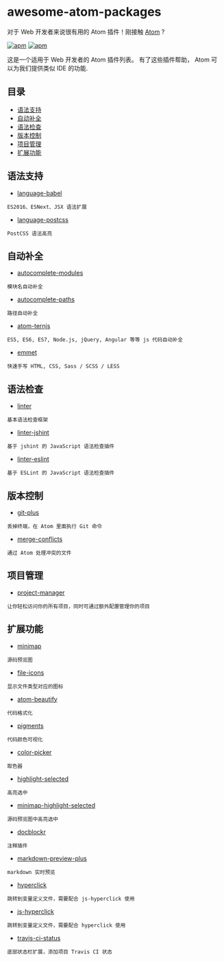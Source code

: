# awesome-atom-packages
对于 Web 开发者来说很有用的 Atom 插件！刚接触 [Atom](https://atom.io/) ?

[![apm](https://img.shields.io/badge/atom-v1.11.2-green.svg)](http://atom.io/)
[![apm](https://img.shields.io/badge/license-CC%20BY%204.0-blue.svg)](https://creativecommons.org/licenses/by/4.0/)

这是一个适用于 Web 开发者的 Atom 插件列表。 有了这些插件帮助， Atom 可以为我们提供类似 IDE 的功能.

## 目录
* [语法支持](#语法支持)
* [自动补全](#自动补全)
* [语法检查](#语法检查)
* [版本控制](#版本控制)
* [项目管理](#项目管理)
* [扩展功能](#扩展功能)

## 语法支持
* [language-babel](https://atom.io/packages/language-babel)
```
ES2016、ESNext、JSX 语法扩展
```
* [language-postcss](https://atom.io/packages/language-postcss)
```
PostCSS 语法高亮
```

## 自动补全
* [autocomplete-modules](https://atom.io/packages/autocomplete-modules)
```
模块名自动补全
```
* [autocomplete-paths](https://atom.io/packages/autocomplete-paths)
```
路径自动补全
```
* [atom-ternjs](https://atom.io/packages/atom-ternjs)
```
ES5, ES6, ES7, Node.js, jQuery, Angular 等等 js 代码自动补全
```
* [emmet](https://atom.io/packages/emmet)
```
快速手写 HTML, CSS, Sass / SCSS / LESS
```

## 语法检查
* [linter](https://atom.io/packages/linter)
```
基本语法检查框架
```
* [linter-jshint](https://atom.io/packages/linter-jshint)
```
基于 jshint 的 JavaScript 语法检查插件
```
* [linter-eslint](https://atom.io/packages/linter-eslint)
```
基于 ESLint 的 JavaScript 语法检查插件
```

## 版本控制
* [git-plus](https://atom.io/packages/git-plus)
```
丢掉终端，在 Atom 里面执行 Git 命令
```
* [merge-conflicts](https://atom.io/packages/merge-conflicts)
```
通过 Atom 处理冲突的文件
```

## 项目管理
* [project-manager](https://atom.io/packages/project-manager)
```
让你轻松访问你的所有项目，同时可通过额外配置管理你的项目
```

## 扩展功能
* [minimap](https://atom.io/packages/minimap)
```
源码预览图
```
* [file-icons](https://atom.io/packages/file-icons)
```
显示文件类型对应的图标
```
* [atom-beautify](https://atom.io/packages/atom-beautify)
```
代码格式化
```
* [pigments](https://atom.io/packages/pigments)
```
代码颜色可视化
```
* [color-picker](https://atom.io/packages/color-picker)
```
取色器
```
* [highlight-selected](https://atom.io/packages/highlight-selected)
```
高亮选中
```
* [minimap-highlight-selected](https://atom.io/packages/minimap-highlight-selected)
```
源码预览图中高亮选中
```
* [docblockr](https://atom.io/packages/docblockr)
```
注释插件
```
* [markdown-preview-plus](https://atom.io/packages/markdown-preview-plus)
```
markdown 实时预览
```
* [hyperclick](https://atom.io/packages/hyperclick)
```
跳转到变量定义文件，需要配合 js-hyperclick 使用
```
* [js-hyperclick](https://atom.io/packages/js-hyperclick)
```
跳转到变量定义文件，需要配合 hyperclick 使用
```
* [travis-ci-status](https://atom.io/packages/travis-ci-status)
```
底部状态栏扩展，添加项目 Travis CI 状态
```
